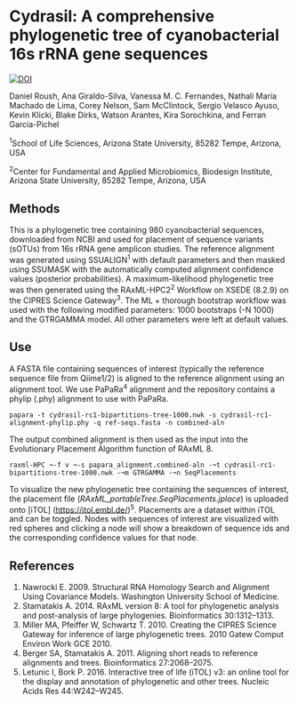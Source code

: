# **Cydrasil:** A comprehensive phylogenetic tree of cyanobacterial 16s rRNA gene sequences
[![DOI](https://zenodo.org/badge/144063861.svg)](https://zenodo.org/badge/latestdoi/144063861)

Daniel Roush, Ana Giraldo-Silva, Vanessa M. C. Fernandes, Nathali Maria Machado de Lima, Corey Nelson, Sam McClintock, Sergio Velasco Ayuso, Kevin Klicki, Blake Dirks, Watson Arantes, Kira Sorochkina, and Ferran Garcia-Pichel

<sup>1</sup>School of Life Sciences, Arizona State University, 85282 Tempe, Arizona, USA

<sup>2</sup>Center for Fundamental and Applied Microbiomics, Biodesign Institute, Arizona State University, 85282 Tempe, Arizona, USA

## **Methods**
This is a phylogenetic tree containing 980 cyanobacterial sequences, downloaded from NCBI and used for placement of sequence variants (sOTUs) from 16s rRNA gene amplicon studies. 
The reference alignment was generated using SSUALIGN<sup>1</sup> with default parameters and then masked using SSUMASK with the automatically computed alignment confidence values (posterior probabilities). A maximum-likelihood phylogenetic tree was then generated using the RAxML-HPC2<sup>2</sup> Workflow on XSEDE (8.2.9) on the CIPRES Science Gateway<sup>3</sup>. The ML + thorough bootstrap workflow was used with the following modified parameters: 1000 bootstraps (-N 1000) and the GTRGAMMA model. All other parameters were left at default values.  

## **Use**
A FASTA file containing sequences of interest (typically the reference sequence file from Qiime1/2) is aligned to the reference alignment using an alignment tool. We use PaPaRa<sup>4</sup> alignment and the repository contains a phylip (.phy) alignment to use with PaPaRa. 
```
papara -t cydrasil-rc1-bipartitions-tree-1000.nwk -s cydrasil-rc1-alignment-phylip.phy -q ref-seqs.fasta -n combined-aln
```
The output combined alignment is then used as the input into the Evolutionary Placement Algorithm function of RAxML 8. 
```
raxml-HPC ¬-f v ¬-s papara_alignment.combined-aln -¬t cydrasil-rc1-bipartitions-tree-1000.nwk -¬m GTRGAMMA -¬n SeqPlacements 
```
To visualize the new phylogenetic tree containing the sequences of interest, the placement file (_RAxML_portableTree.SeqPlacements.jplace_) is uploaded onto [iTOL] (https://itol.embl.de/)<sup>5</sup>. Placements are a dataset within iTOL and can be toggled. Nodes with sequences of interest are visualized with red spheres and clicking a node will show a breakdown of sequence ids and the corresponding confidence values for that node. 

## **References**
1. 	Nawrocki E. 2009. Structural RNA Homology Search and Alignment Using Covariance Models. Washington University School of Medicine.
2. 	Stamatakis A. 2014. RAxML version 8: A tool for phylogenetic analysis and post-analysis of large phylogenies. Bioinformatics 30:1312–1313.
3. 	Miller MA, Pfeiffer W, Schwartz T. 2010. Creating the CIPRES Science Gateway for inference of large phylogenetic trees. 2010 Gatew Comput Environ Work GCE 2010.
4. 	Berger SA, Stamatakis A. 2011. Aligning short reads to reference alignments and trees. Bioinformatics 27:2068–2075.
5. 	Letunic I, Bork P. 2016. Interactive tree of life (iTOL) v3: an online tool for the display and annotation of phylogenetic and other trees. Nucleic Acids Res 44:W242–W245.

